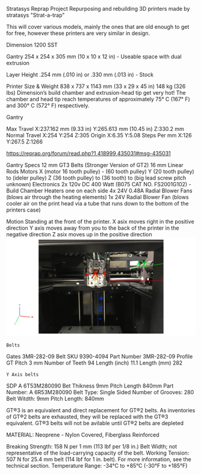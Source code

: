 ﻿Stratasys Reprap Project
Repurposing and rebuilding 3D printers made by stratasys "Strat-a-trap"

This will cover various models, mainly the ones that are old enough to get for free, however these printers are very similar in design.


Dimension 1200 SST

Gantry 254 x 254 x 305 mm (10 x 10 x 12 in) - Useable space with dual extrusion 

Layer Height .254 mm (.010 in) or .330 mm (.013 in) - Stock

Printer Size & Weight 838 x 737 x 1143 mm (33 x 29 x 45 in) 148 kg (326 lbs)
Dimension’s build chamber and extrusion-head tip get very hot! The chamber and head tip reach
temperatures of approximately 75° C (167° F) and 300° C (572° F) respectively.

 Gantry
 
  Max Travel 
    X:237.162 mm (9.33 in) 
    Y:265.613 mm (10.45 in)
    Z:330.2 mm
  Normal Travel
    X:254
    Y:254
    Z:305
  Origin
    X:6.35
    Y:5.08
 Steps Per mm 
    X:126 
    Y:267.5
    Z:1266

https://reprap.org/forum/read.php?1,418999,435031#msg-435031 


 Gantry Specs
    12 mm GT3 Belts (Stronger Version of GT2)
    16 mm Linear Rods
 Motors
    X (motor 16 tooth pulley) - (60 tooth pulley)
    Y (20 tooth pulley) to (ideler pulley)
    Z (36 tooth pulley) to (36 tooth) to (big lead screw pitch unknown)
 Electronics
    2x 120v DC 400 Watt (B075 CAT NO. FS2001G102) - Build Chamber Heaters one on each side
    4x 24V 0.48A Radial Blower Fans (blows air through the heating elements)
    1x 24V Radial Blower Fan (blows cooler air on the print head via a tube that runs down to the bottom of the printers case)

 Motion
    Standing at the front of the printer.
    X asix moves right in the positive direction
    Y axis moves away from you to the back of the printer in the negative direction
    Z asix moves up in the positive direction
![ScreenShot](Stratasysxyz_illustration1.jpg)

    Belts
Gates 3MR-282-09 Belt
SKU	9390-4094
Part Number	3MR-282-09
Profile	GT
Pitch	3 mm
Number of Teeth	94
Length (inch)	11.1
Length (mm)	282


    Y Axis belts
SDP A 6T53M280090
Bet Thikness 9mm
Pitch Length 840mm
Part Number: A 6R53M280090
Belt Type: Single Sided
Number of Grooves: 280
Belt Witdth: 9mm
Pitch Length: 840mm

GT®3 is an equivalent and direct
replacement for GT®2 belts. As
inventories of GT®2 belts are
exhausted, they will be replaced
with the GT®3 equivalent. GT®3
belts will not be avilable until
GT®2 belts are depleted

MATERIAL:
Neoprene - Nylon Covered, Fiberglass Reinforced

Breaking Strength:
158 N per 1 mm (113 lbf per 1/8 in.) Belt Width;
not representative of the load-carrying
capacity of the belt.
Working Tension:
507 N for 25.4 mm belt (114 lbf for 1 in. belt).
For more information, see the technical section.
Temperature Range:
-34°C to +85°C (-30°F to +185°F)
